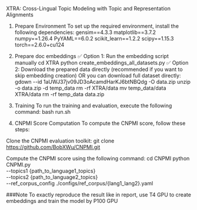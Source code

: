 XTRA: Cross-Lingual Topic Modeling with Topic and Representation Alignments
1. Prepare Environment
To set up the required environment, install the following dependencies:
gensim==4.3.3
matplotlib==3.7.2
numpy==1.26.4
PyYAML==6.0.2
scikit_learn==1.2.2
scipy==1.15.3
torch==2.6.0+cu124

2. Prepare doc embeddings
✅ Option 1: Run the embedding script manually
cd XTRA
python create_embeddings_all_datasets.py
✅ Option 2: Download the prepared data directly (recommended if you want to skip embedding creation)
OR you can download full dataset directly:
gdown --id 1aUWJ37jv09JD3oAcamdHarKJ6btNBQdg -O data.zip
unzip -o data.zip -d temp_data
rm -rf XTRA/data
mv temp_data/data XTRA/data
rm -rf temp_data data.zip


3. Training
To run the training and evaluation, execute the following command:
bash run.sh


4. CNPMI Score Computation
To compute the CNPMI score, follow these steps:

Clone the CNPMI evaluation toolkit:
git clone https://github.com/BobXWu/CNPMI.git


Compute the CNPMI score using the following command:
cd CNPMI
python CNPMI.py \
    --topics1 {path_to_language1_topics} \
    --topics2 {path_to_language2_topics} \
    --ref_corpus_config ./configs/ref_corpus/{lang1_lang2}.yaml


###Note
To exactly reproduce the result like in report, use T4 GPU to create embeddings and train the model by P100 GPU
